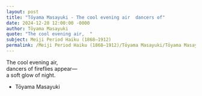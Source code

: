 ```yaml
---
layout: post
title: "Tōyama Masayuki - The cool evening air  dancers of"
date: 2024-12-28 12:00:00 -0000
author: Tōyama Masayuki
quote: "The cool evening air,  "
subject: Meiji Period Haiku (1868–1912)
permalink: /Meiji Period Haiku (1868–1912)/Tōyama Masayuki/Tōyama Masayuki - The cool evening air  dancers of
---
```


The cool evening air,  
dancers of fireflies appear—  
a soft glow of night.

- Tōyama Masayuki
